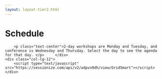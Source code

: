 ```yaml
---
layout: layout-tier2.html
---
```

<div class="container section schedule">
   <h1 class="text-center">Schedule</h1>
    </div>
</div>
<div class="container">
    <div class="col-lg-6 col-lg-offset-3">

        <p class="text-center">2-day workshops are Monday and Tuesday, and conference is Wednesday and Thursday. Select the day to see the agenda for that day. </p>     </div>
    <div class="col-lg-12">
        <script type="text/javascript" src="https://sessionize.com/api/v2/adpvn9dh/view/GridSmart"></script>
    </div>

</div>
 

